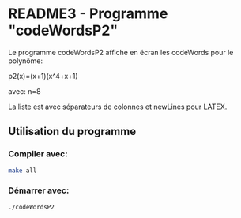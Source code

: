 # README3 - Programme "codeWordsP2"

Le programme codeWordsP2 affiche en écran les codeWords pour le polynôme:

p2(x)=(x+1)(x^4+x+1)

avec: n=8

La liste est avec séparateurs de colonnes et newLines pour LATEX.

## Utilisation du programme

### Compiler avec:

```bash
make all
```

### Démarrer avec:

```bash
./codeWordsP2
```